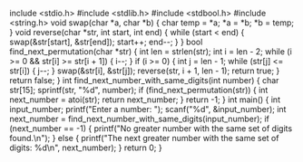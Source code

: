 include <stdio.h>
#include <stdlib.h>
#include <stdbool.h>
#include <string.h>
void swap(char *a, char *b) 
{
char temp = *a;
*a = *b;
*b = temp;
}
void reverse(char *str, int start, int end) 
{
while (start < end) 
{
swap(&str[start], &str[end]);
start++;
end--;
}
}
bool find_next_permutation(char *str) 
{
int len = strlen(str);
int i = len - 2;
while (i >= 0 && str[i] >= str[i + 1]) 
{
i--;
}
if (i >= 0) 
{
int j = len - 1;
while (str[j] <= str[i]) 
{
j--;
}
swap(&str[i], &str[j]);
reverse(str, i + 1, len - 1);
return true;
}
return false;
}
int find_next_number_with_same_digits(int number) 
{
char str[15];
sprintf(str, "%d", number);
if (find_next_permutation(str)) 
{
int next_number = atoi(str);
return next_number;
}
return -1; 
}
int main() 
{
int input_number;
printf("Enter a number: ");
scanf("%d", &input_number);
int next_number = find_next_number_with_same_digits(input_number);
if (next_number == -1) 
{
printf("No greater number with the same set of digits found.\n");
}
else 
{
printf("The next greater number with the same set of digits: %d\n", next_number);
}
return 0;
}
